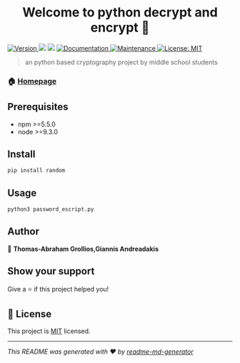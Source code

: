 <h1 align="center">Welcome to python decrypt and encrypt 👋</h1>
<p>
  <a href="https://www.npmjs.com/package/python decrypt and encrypt" target="_blank">
    <img alt="Version" src="https://img.shields.io/npm/v/python decrypt and encrypt.svg">
  </a>
  <img src="https://img.shields.io/badge/npm-%3E%3D5.5.0-blue.svg" />
  <img src="https://img.shields.io/badge/node-%3E%3D9.3.0-blue.svg" />
  <a href="https://github.com/sadawq/python-decrypt-and-encrypt/blob/main/README.md" target="_blank">
    <img alt="Documentation" src="https://img.shields.io/badge/documentation-yes-brightgreen.svg" />
  </a>
  <a href="https://github.com/kefranabg/readme-md-generator/graphs/commit-activity" target="_blank">
    <img alt="Maintenance" src="https://img.shields.io/badge/Maintained%3F-yes-green.svg" />
  </a>
  <a href="https://github.com/sadawq/python-decrypt-and-encrypt/blob/add-license-1/LICENSE" target="_blank">
    <img alt="License: MIT" src="https://img.shields.io/github/license//python decrypt and encrypt" />
  </a>
</p>

> an python based cryptography project by middle school students

### 🏠 [Homepage](https://github.com/sadawq/python-decrypt-and-encrypt)

## Prerequisites

- npm >=5.5.0
- node >=9.3.0

## Install

```sh
pip install random
```

## Usage

```sh
python3 password_escript.py
```

## Author

👤 **Thomas-Abraham Grollios,Giannis Andreadakis**


## Show your support

Give a ⭐️ if this project helped you!

## 📝 License

This project is [MIT](https://github.com/sadawq/python-decrypt-and-encrypt/blob/add-license-1/LICENSE) licensed.

***
_This README was generated with ❤️ by [readme-md-generator](https://github.com/kefranabg/readme-md-generator)_
